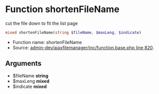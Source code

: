 Function shortenFileName
===========================

cut the file down to fit the list page



```php
mixed shortenFileName(string $fileName, $maxLeng, $indicate)
```

* Function name: shortenFileName
* Source: [admin-dev/ajaxfilemanager/inc/function.base.php line 820](https://github.com/PrestaShop/PrestaShop/blob/1.5.3.1/admin-dev/ajaxfilemanager/inc/function.base.php#L820).

Arguments
---------

* $fileName **string**
* $maxLeng **mixed**
* $indicate **mixed**


